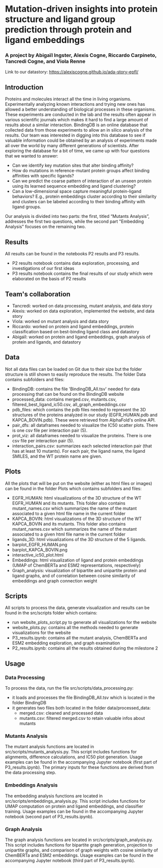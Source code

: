 # Mutation-driven insights into protein structure and ligand group prediction through protein and ligand embeddings
### A project by Abigaïl Ingster, Alexis Cogne, Riccardo Carpineto, Tancredi Cogne, and Viola Renne
Link to our datastory: https://alexiscogne.github.io/ada-story-epfl/
## Introduction
Proteins and molecules interact all the time in living organisms. Experimentally analyzing known interactions and trying new ones has allowed a better understanding of biological processes in these organisms. These experiments are conducted in the lab and the results often appear in various scientific journals which makes it hard to find a large amount of results about a similar interaction. BindingDB is an online database that collected data from those experiments to allow an in silico analysis of the results. Our team was interested in digging into this database to see if valuable information could be obtained by an analysis of experiments made all over the world by many different generations of scientists. After exploring the database for a bit of time, we came up with four questions that we wanted to answer:

- Can we identify key mutation sites that alter binding affinity?
- How do mutations in reference-mutant protein groups affect binding affinities with specific ligands?
- Can we predict the coarse pattern of interaction of an unseen protein using its learned sequence embedding and ligand clustering?
- Can a low-dimensional space capture meaningful protein-ligand behaviors? E.g., protein embeddings cluster according to their similarity and clusters can be labeled according to their binding affinity with ligand groups.

Our analysis is divided into two parts: the first, titled “Mutants Analysis”, addresses the first two questions, while the second part "Embedding Analysis" focuses on the remaining two.
## Results
All results can be found in the notebooks P2 results and P3 results.
- P2 results notebook contains data exploration, processing, and investigations of our first ideas
- P3 results notebook contains the final results of our study which were elaborated on the basis of P2 results

## Team's collaboration
- Tancredi: worked on data processing, mutant analysis, and data story
- Alexis: worked on data exploration, implemented the website, and data story
- Viola: worked on mutant analysis and data story
- Riccardo: worked on protein and ligand embeddings, protein classification based on best-binding ligand class and datastory
- Abigaïl: worked on protein and ligand embeddings, graph analysis of protein and ligands, and datastory

## Data
Not all data files can be loaded on Git due to their size but the folder structure is still shown to easily reproduce the results. The folder Data contains subfolders and files:
- BindingDB: contains the file 'BindingDB_All.tsv' needed for data processing that can be found on the BindingDB website
- processed_data: contains merged.csv, mutants.csv, filtered_best_ligand_ic50.csv, all_graph_embeddings.csv
- pdb_files: which contains the pdb files needed to represent the 3D structures of the proteins analyzed in our study (EGFR_HUMAN.pdb and KAPCA_BOVIN.pdb). These were retrieved from AlphaFold's online API.
- pair_dfs: all dataframes needed to visualize the IC50 scatter plots. There is one csv file per interaction pair (5).
- prot_viz: all dataframes needed to visualize the proteins. There is one csv file per interaction pair (5). 
- interaction_pairs.csv: summarizes each selected interaction pair (that has at least 10 mutants). For each pair, the ligand name, the ligand SMILES, and the WT protein name are given. 

## Plots
All the plots that will be put on the website (either as html files or images) can be found in the folder Plots which contains subfolders and files:
- EGFR_HUMAN: html visualizations of the 3D structure of the WT EGFR_HUMAN and its mutants. This folder also contains mutant_names.csv which summarizes the name of the mutant associated to a given html file name in the current folder
- KAPCA_BOVIN: html visualizations of the 3D structure of the WT KAPCA_BOVIN and its mutants. This folder also contains mutant_names.csv which summarizes the name of the mutant associated to a given html file name in the current folder
- ligands_3D: html visualizations of the 3D structure of the 5 ligands.
- barplot_EGFR_HUMAN.png
- barplot_KAPCA_BOVIN.png
- interactive_ic50_plot.html
- Embeddings: html visualization of ligand and protein embeddings (UMAP of ChemBERTa and ESM2 representations, respectively)
- Graph_analysis: visualization of bipartite and unipartite protein and ligand graphs, and of correlation between cosine similarity of embeddings and graph connection weight

## Scripts
All scripts to process the data, generate visualization and results can be found in the src/scripts folder which contains:
- run website_plots_script.py to generate all visualizations for the website
- website_plots.py: contains all the methods needed to generate visualizations for the website
- P3_results.ipynb: contains all the mutant analysis, ChemBERTa and ESM2 embedding exploration, and graph examination
- P2_results.ipynb: contains all the results obtained during the milestone 2

## Usage

### Data Processing
To process the data, run the file src/scripts/data_processing.py:
- it loads and processes the file BindingDB_All.tsv which is located in the folder BindingDB
- it generates two files both located in the folder data/processed_data:
    - merged.csv: cleaned and processed data
    - mutants.csv: filtered merged.csv to retain valuable infos about mutants

### Mutants Analysis
The mutant analysis functions are located in src/scripts/mutants_analysis.py. This script includes functions for alignments, difference calculations, and IC50 plot generation.
Usage examples can be found in the accompanying Jupyter notebook (first part of P3_results.ipynb).
The primary inputs for these functions are derived from the data processing step.

### Embeddings Analysis
The embedding analysis functions are located in src/scripts/embeddings_analysis.py. This script includes functions for UMAP computation on protein and ligand embeddings, and classifier training.
Usage examples can be found in the accompanying Jupyter notebook (second part of P3_results.ipynb).

### Graph Analysis
The graph analysis functions are located in src/scripts/graph_analysis.py. This script includes functions for bipartite graph generation, projection to unipartite graphs, and comparison of graph weights with cosine similarity of ChemBERTa and ESM2 embeddings.
Usage examples can be found in the accompanying Jupyter notebook (third part of P3_results.ipynb).
